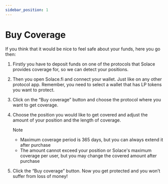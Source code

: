 ```yaml
---
sidebar_position: 1
---
```


# Buy Coverage

If you think that it would be nice to feel safe about your funds, here you go then:

1. Firstly you have to deposit funds on one of the protocols that Solace provides coverage for, so we can detect your positions.

2. Then you open Solace.fi and connect your wallet. Just like on any other protocol app. Remember, you need to select a wallet that has LP tokens you want to protect.

3. Click on the “Buy coverage” button and choose the protocol where you want to get coverage. 

4. Choose the position you would like to get covered and adjust the amount of your position and the length of coverage.

    Note
    - Maximum coverage period is 365 days, but you can always extend it after purchase
    - The amount cannot exceed your position or Solace's maximum coverage per user, but you may change the covered amount after purchase


5. Click the “Buy coverage” button. Now you get protected and you won’t suffer from loss of money!
